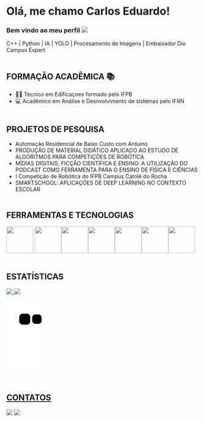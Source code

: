 # Olá, me chamo Carlos Eduardo! 
### Bem vindo ao meu perfil ![](https://komarev.com/ghpvc/?username=Carlos-Eduardo-Suassuna-Santiago&color=blue&style=flat)

C++ | Python | IA | YOLO | Procesamento de Imagens | Embaixador Dio Campus Expert
<br></br>

**<h2>FORMAÇÃO ACADÊMICA 📚</h2>**
- 👷‍♂️ Técnico em Edificaçoes formado pelo IFPB
- 💻 Acadêmico em Análise e Desnvolvimento de sistemas pelo IFRN
<br></br>

**<h2>PROJETOS DE PESQUISA</h2>**    

- Automação Residencial de Baixo Custo com Arduino
- PRODUÇÃO DE MATERIAL DIDÁTICO APLICADO AO ESTUDO DE ALGORITMOS PARA COMPETIÇÕES DE ROBÓTICA
- MÍDIAS DIGITAIS, FICÇÃO CIENTÍFICA E ENSINO: A UTILIZAÇÃO DO PODCAST COMO FERRAMENTA PARA O ENSINO DE FÍSICA E CIÊNCIAS
- I Competição de Robótica do IFPB Campus Catolé do Rocha
- SMARTSCHOOL: APLICAÇÕES DE DEEP LEARNING NO CONTEXTO ESCOLAR
<br></br>

**<h2>FERRAMENTAS E TECNOLOGIAS</h2>**

<img src="https://cdn.jsdelivr.net/gh/devicons/devicon/icons/python/python-original.svg" width="70" height="70" /> <img src="https://cdn.jsdelivr.net/gh/devicons/devicon/icons/cplusplus/cplusplus-original.svg" width="70" height="70" /><img src="https://cdn.jsdelivr.net/gh/devicons/devicon/icons/vscode/vscode-original-wordmark.svg" width="70" height="70" /><img src="https://cdn.jsdelivr.net/gh/devicons/devicon/icons/jupyter/jupyter-original-wordmark.svg" width="70" height="70" /><img src="https://cdn.jsdelivr.net/gh/devicons/devicon/icons/raspberrypi/raspberrypi-original.svg" width="70" height="70" /><img src="https://cdn.jsdelivr.net/gh/devicons/devicon/icons/opencv/opencv-original-wordmark.svg" width="70" height="70" /><img src="https://cdn.jsdelivr.net/gh/devicons/devicon/icons/arduino/arduino-original-wordmark.svg" width="70" height="70" />
<br></br>
  
**<h2>ESTATÍSTICAS</h2>**

<div>
<a href="https://github.com/Carlos-Eduardo-Suassuna-Santiago">
<img height="165em" src="https://github-readme-stats.vercel.app/api/top-langs/?username=Carlos-Eduardo-Suassuna-Santiago&layout=compact&langs_count=7&theme=chartreuse-dark"/>
<img height="165em" src="https://github-readme-stats.vercel.app/api?username=Carlos-Eduardo-Suassuna-Santiago&show_icons=true&theme=chartreuse-dark&include_all_commits=true&count_private=true"/>
</div>
  
![Snake animation](https://github.com/Carlos-Eduardo-Suassuna-Santiago/Carlos-Eduardo-Suassuna-Santiago/blob/output/github-contribution-grid-snake.svg)
<br></br>
  
**<h2>CONTATOS</h2>**

<div>
<a href="https://www.instagram.com/carlos_eduardo_suassuna/" target="_blank"><img src="https://img.shields.io/badge/-Instagram-%23E4405F?style=for-the-badge&logo=instagram&logoColor=white" target="_blank"></a>
<a href="https://www.linkedin.com/in/carlos-eduardo-suassuna-santiago-94a658203/" target="_blank"><img src="https://img.shields.io/badge/-LinkedIn-%230077B5?style=for-the-badge&logo=linkedin&logoColor=white" target="_blank"></a>
</div>
